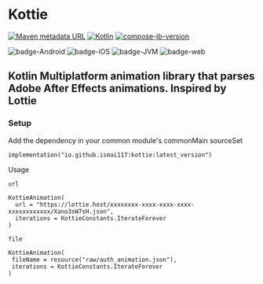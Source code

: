 # Kottie
[![Maven metadata URL](https://img.shields.io/maven-metadata/v?color=blue&metadataUrl=https://s01.oss.sonatype.org/service/local/repo_groups/public/content/io/github/ismai117/kottie/maven-metadata.xml&style=for-the-badge)](https://repo.maven.apache.org/maven2/io/github/ismai117/kottie/)
[![Kotlin](https://img.shields.io/badge/Kotlin-1.9.21-blue.svg?style=flat&logo=kotlin)](https://kotlinlang.org)
[![compose-jb-version](https://img.shields.io/badge/compose--jb-1.5.11-red)](https://github.com/JetBrains/compose-jb)

![badge-Android](https://img.shields.io/badge/Platform-Android-brightgreen)
![badge-iOS](https://img.shields.io/badge/Platform-iOS-lightgray)
![badge-JVM](https://img.shields.io/badge/Platform-JVM-orange)
![badge-web](https://img.shields.io/badge/Platform-Web-yellow)

## Kotlin Multiplatform animation library that parses Adobe After Effects animations. Inspired by Lottie

### Setup


Add the dependency in your common module's commonMain sourceSet

```
implementation("io.github.ismai117:kottie:latest_version")
```

Usage 

```
url

KottieAnimation(
  url = "https://lottie.host/xxxxxxxx-xxxx-xxxx-xxxx-xxxxxxxxxxxx/Xano3sW7sH.json",
  iterations = KottieConstants.IterateForever
)

file

KottieAnimation(
 fileName = resource("raw/auth_animation.json"),
 iterations = KottieConstants.IterateForever
)
```




